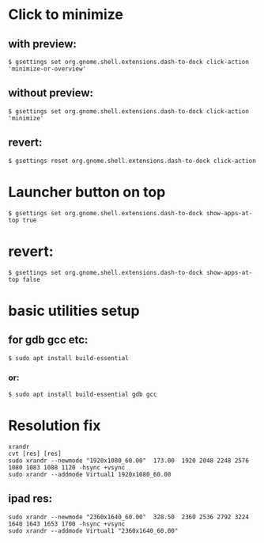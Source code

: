 
# Click to minimize

## with preview:

    $ gsettings set org.gnome.shell.extensions.dash-to-dock click-action 'minimize-or-overview'

## without preview:
    $ gsettings set org.gnome.shell.extensions.dash-to-dock click-action 'minimize'

## revert:
    $ gsettings reset org.gnome.shell.extensions.dash-to-dock click-action


# Launcher button on top
    $ gsettings set org.gnome.shell.extensions.dash-to-dock show-apps-at-top true

# revert:
    $ gsettings set org.gnome.shell.extensions.dash-to-dock show-apps-at-top false

# basic utilities setup

## for gdb gcc etc:

    $ sudo apt install build-essential
### or:
    $ sudo apt install build-essential gdb gcc
    
# Resolution fix 
    xrandr
    cvt [res] [res]
    sudo xrandr --newmode "1920x1080_60.00"  173.00  1920 2048 2248 2576  1080 1083 1088 1120 -hsync +vsync
    sudo xrandr --addmode Virtual1 1920x1080_60.00

## ipad res:
    sudo xrandr --newmode "2360x1640_60.00"  328.50  2360 2536 2792 3224  1640 1643 1653 1700 -hsync +vsync
    sudo xrandr --addmode Virtual1 "2360x1640_60.00"

